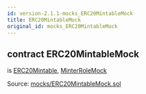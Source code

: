 ```yaml
---
id: version-2.1.1-mocks_ERC20MintableMock
title: ERC20MintableMock
original_id: mocks_ERC20MintableMock
---
```


<div class="contract-doc"><div class="contract"><h2 class="contract-header"><span class="contract-kind">contract</span> ERC20MintableMock</h2><p class="base-contracts"><span>is</span> <a href="token_ERC20_ERC20Mintable.html">ERC20Mintable</a><span>, </span><a href="mocks_MinterRoleMock.html">MinterRoleMock</a></p><div class="source">Source: <a href="https://github.com/OpenZeppelin/zeppelin-solidity/blob/v2.1.1/contracts/mocks/ERC20MintableMock.sol" target="_blank">mocks/ERC20MintableMock.sol</a></div></div></div>
